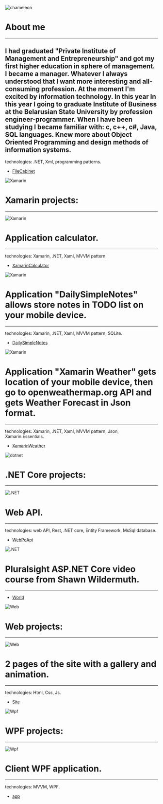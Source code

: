 ![chameleon](/assets/img/cham.png)                  
# About me
--------------------------------------------------------------------------------    
I had graduated "Private Institute of Management and Entrepreneurship"
and got my first higher education in sphere of management. I became a manager.
Whatever I always understood that I want more interesting and all-consuming 
profession. At the moment I'm excited by information technology. In this year 
In this year I going to graduate Institute of Business at the Belarusian State 
University  by profession engineer-programmer. When I have been studying I became
familiar with: c, c++, c#, Java, SQL languages. Knew more about Object Oriented 
Programming and design methods of information systems. 
--------------------------------------------------------------------------------
technologies: .NET, Xml, programming patterns.
*	[FileCabinet](https://github.com/StwUser/FileCabinet)

![Xamarin](/assets/img/xamarin.png)
# Xamarin projects:
--------------------------------------------------------------------------------

![Xamarin](/assets/img/xamarinCalc.png)
# Application calculator.
--------------------------------------------------------------------------------	
technologies: Xamarin, .NET, Xaml, MVVM pattern.
*	[XamarinCalculator](https://github.com/StwUser/XamarinCalculator)

![Xamarin](/assets/img/xamarinNotes.png)
# Application "DailySimpleNotes" allows store notes in TODO list on your mobile device.
--------------------------------------------------------------------------------	
technologies: Xamarin, .NET, Xaml, MVVM pattern, SQLite.
*	[DailySimpleNotes](https://github.com/StwUser/XamarinNotes)

![Xamarin](/assets/img/XamarinWeather.png)
# Application "Xamarin Weather" gets location of your mobile device, then go to openweathermap.org API and gets Weather Forecast in Json format.
--------------------------------------------------------------------------------	
technologies: Xamarin, .NET, Xaml, MVVM pattern, Json, Xamarin.Essentials.
*	[XamarinWeather](https://github.com/StwUser/XamarinWeather)
	

![dotnet](/assets/img/dotnetCore.png)
# .NET Core projects:
--------------------------------------------------------------------------------

![.NET](/assets/img/webApi.png)
# Web API.
--------------------------------------------------------------------------------
technologies: web API, Rest, .NET core, Entity Framework, MsSql database.	
*	[WebPcApi](https://github.com/StwUser/WebPcApi)

![.NET](/assets/img/world.png)
# Pluralsight ASP.NET Core video course from Shawn Wildermuth.
--------------------------------------------------------------------------------	
*	[World](https://github.com/StwUser/TheWorld)

![Web](/assets/img/web.png)
# Web projects:
--------------------------------------------------------------------------------

![Web](/assets/img/mocup.png)
# 2 pages of the site with a gallery and animation.
--------------------------------------------------------------------------------	
technologies: Html, Css, Js.
*	[Site](https://github.com/StwUser/Web)

![Wpf](/assets/img/wpf.png)
# WPF projects:
--------------------------------------------------------------------------------

![Wpf](/assets/img/cards.png)
# Client WPF application.
--------------------------------------------------------------------------------	
technologies: MVVM, WPF.
*	[app](https://github.com/StwUser/WpfCoreCardsGallery/tree/master/WpfCoreCardsGallery)



